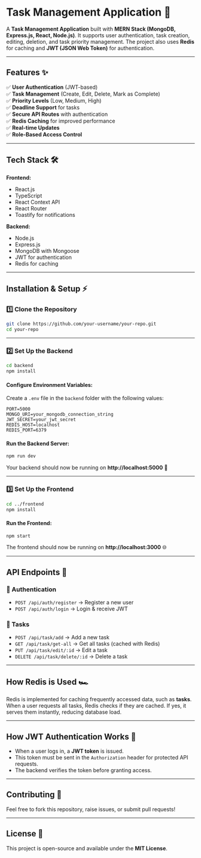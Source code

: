 
# **Task Management Application** 🚀  

A **Task Management Application** built with **MERN Stack (MongoDB, Express.js, React, Node.js)**. It supports user authentication, task creation, editing, deletion, and task priority management. The project also uses **Redis** for caching and **JWT (JSON Web Token)** for authentication.

---

## **Features** ✨  

✅ **User Authentication** (JWT-based)  
✅ **Task Management** (Create, Edit, Delete, Mark as Complete)  
✅ **Priority Levels** (Low, Medium, High)  
✅ **Deadline Support** for tasks  
✅ **Secure API Routes** with authentication  
✅ **Redis Caching** for improved performance  
✅ **Real-time Updates**  
✅ **Role-Based Access Control**  

---

## **Tech Stack** 🛠️  

**Frontend:**  
- React.js  
- TypeScript  
- React Context API  
- React Router  
- Toastify for notifications  

**Backend:**  
- Node.js  
- Express.js  
- MongoDB with Mongoose  
- JWT for authentication  
- Redis for caching  

---

## **Installation & Setup** ⚡  

### **1️⃣ Clone the Repository**  
```sh
git clone https://github.com/your-username/your-repo.git
cd your-repo
```

---

### **2️⃣ Set Up the Backend**  
```sh
cd backend
npm install
```
#### **Configure Environment Variables:**  
Create a `.env` file in the `backend` folder with the following values:  
```env
PORT=5000
MONGO_URI=your_mongodb_connection_string
JWT_SECRET=your_jwt_secret
REDIS_HOST=localhost
REDIS_PORT=6379
```
#### **Run the Backend Server:**  
```sh
npm run dev
```
Your backend should now be running on **http://localhost:5000** 🚀  

---

### **3️⃣ Set Up the Frontend**  
```sh
cd ../frontend
npm install
```
#### **Run the Frontend:**  
```sh
npm start
```
The frontend should now be running on **http://localhost:3000** 🌐  

---

## **API Endpoints** 🔗  

### **🔐 Authentication**  
- `POST /api/auth/register` → Register a new user  
- `POST /api/auth/login` → Login & receive JWT  

### **📝 Tasks**  
- `POST /api/task/add` → Add a new task  
- `GET /api/task/get-all` → Get all tasks (cached with Redis)  
- `PUT /api/task/edit/:id` → Edit a task  
- `DELETE /api/task/delete/:id` → Delete a task  

---

## **How Redis is Used** 🏎️  
Redis is implemented for caching frequently accessed data, such as **tasks**. When a user requests all tasks, Redis checks if they are cached. If yes, it serves them instantly, reducing database load.  

---

## **How JWT Authentication Works** 🔐  
- When a user logs in, a **JWT token** is issued.  
- This token must be sent in the `Authorization` header for protected API requests.  
- The backend verifies the token before granting access.  

---

## **Contributing** 🤝  
Feel free to fork this repository, raise issues, or submit pull requests!  

---

## **License** 📜  
This project is open-source and available under the **MIT License**.  

